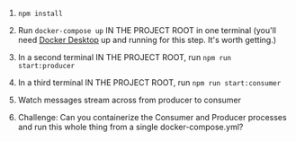 1. `npm install`
2. Run `docker-compose up` IN THE PROJECT ROOT in one terminal (you'll need [Docker Desktop](https://www.docker.com/products/docker-desktop) up and running for this step. It's worth getting.)
3. In a second terminal IN THE PROJECT ROOT, run `npm run start:producer`
4. In a third terminal IN THE PROJECT ROOT, run `npm run start:consumer`
5. Watch messages stream across from producer to consumer

6. Challenge: Can you containerize the Consumer and Producer processes and run this whole thing from a single docker-compose.yml?